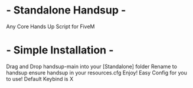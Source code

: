 # - Standalone Handsup -
Any Core Hands Up Script for FiveM

# - Simple Installation -
Drag and Drop handsup-main into your [Standalone] folder
Rename to handsup
ensure handsup in your resources.cfg
Enjoy! Easy Config for you to use! 
Default Keybind is X
